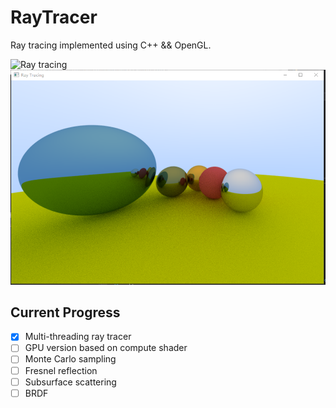 # RayTracer

Ray tracing implemented using C++ && OpenGL.

![Ray tracing](img/effect.png)
![Ray tracing](img/effect2.png)
## Current Progress

- [x] Multi-threading ray tracer
- [ ] GPU version based on compute shader
- [ ] Monte Carlo sampling
- [ ] Fresnel reflection
- [ ] Subsurface scattering
- [ ] BRDF

